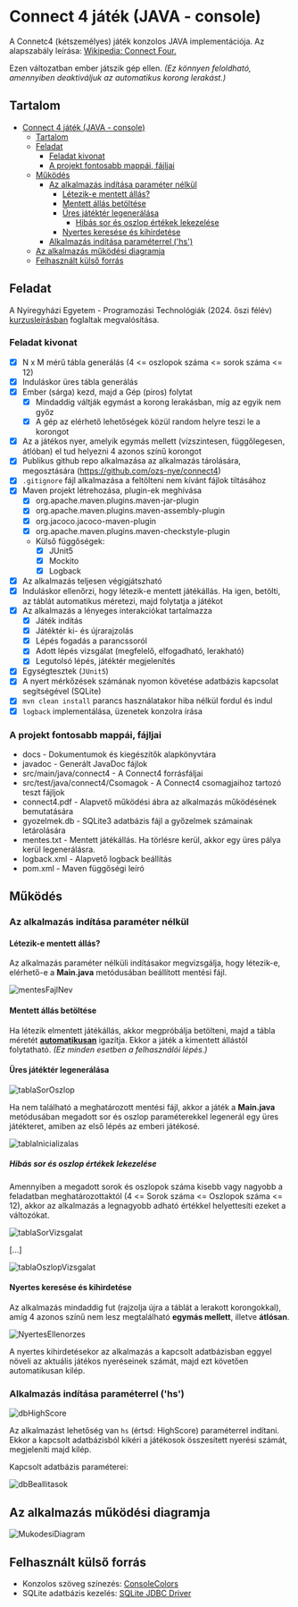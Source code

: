 # Connect 4 játék (JAVA - console)
A Connetc4 (kétszemélyes) játék konzolos JAVA implementációja. Az alapszabály leírása: [Wikipedia: Connect Four.](https://hu.wikipedia.org/wiki/Connect_four)

Ezen változatban ember játszik gép ellen. *(Ez könnyen feloldható, amennyiben deaktiváljuk az automatikus korong lerakást.)*

## Tartalom
<!-- TOC -->
* [Connect 4 játék (JAVA - console)](#connect-4-játék-java---console)
  * [Tartalom](#tartalom)
  * [Feladat](#feladat)
    * [Feladat kivonat](#feladat-kivonat)
    * [A projekt fontosabb mappái, fájljai](#a-projekt-fontosabb-mappái-fájljai)
  * [Működés](#működés)
    * [Az alkalmazás indítása paraméter nélkül](#az-alkalmazás-indítása-paraméter-nélkül)
      * [Létezik-e mentett állás?](#létezik-e-mentett-állás)
      * [Mentett állás betöltése](#mentett-állás-betöltése)
      * [Üres játéktér legenerálása](#üres-játéktér-legenerálása)
        * [Hibás sor és oszlop értékek lekezelése](#hibás-sor-és-oszlop-értékek-lekezelése)
      * [Nyertes keresése és kihirdetése](#nyertes-keresése-és-kihirdetése)
    * [Alkalmazás indítása paraméterrel ('hs')](#alkalmazás-indítása-paraméterrel-hs)
  * [Az alkalmazás működési diagramja](#az-alkalmazás-működési-diagramja)
  * [Felhasznált külső forrás](#felhasznált-külső-forrás)
<!-- TOC -->

## Feladat
A Nyíregyházi Egyetem - Programozási Technológiák (2024. őszi félév) [kurzusleírásban](docs/kurzusleiras.pdf)  foglaltak megvalósítása.

### Feladat kivonat
- [X] N x M mérű tábla generálás (4 <= oszlopok száma <= sorok száma <= 12)
- [X] Induláskor üres tábla generálás
- [X] Ember (sárga) kezd, majd a Gép (piros) folytat
  - [X] Mindaddig váltják egymást a korong lerakásban, míg az egyik nem győz
  - [X] A gép az elérhető lehetőségek közül random helyre teszi le a korongot
- [X] Az a játékos nyer, amelyik egymás mellett (vízszintesen, függőlegesen, átlóban) el tud helyezni 4 azonos színű korongot
- [X] Publikus github repo alkalmazása az alkalmazás tárolására, megosztására (https://github.com/ozs-nye/connect4)
- [X] `.gitignore` fájl alkalmazása a feltölteni nem kívánt fájlok tiltásához
- [X] Maven projekt létrehozása, plugin-ek meghívása
  - [X] org.apache.maven.plugins.maven-jar-plugin
  - [X] org.apache.maven.plugins.maven-assembly-plugin
  - [X] org.jacoco.jacoco-maven-plugin
  - [X] org.apache.maven.plugins.maven-checkstyle-plugin
  - Külső függőségek:
    - [X] JUnit5
    - [X] Mockito
    - [X] Logback
- [X] Az alkalmazás teljesen végigjátszható
- [X] Induláskor ellenőrzi, hogy létezik-e mentett játékállás. Ha igen, betölti, az táblát automatikus méretezi, majd folytatja a játékot
- [X] Az alkalmazás a lényeges interakciókat tartalmazza
  - [X] Játék indítás
  - [X] Játéktér ki- és újrarajzolás
  - [X] Lépés fogadás a parancssoról
  - [X] Adott lépés vizsgálat (megfelelő, elfogadható, lerakható)
  - [X] Legutolsó lépés, játéktér megjelenítés
- [X] Egységtesztek (`JUnit5`)
- [X] A nyert mérkőzések számának nyomon követése adatbázis kapcsolat segítségével (SQLite)
- [X] `mvn clean install` parancs használatakor hiba nélkül fordul és indul
- [X] `logback` implementálása, üzenetek konzolra írása

### A projekt fontosabb mappái, fájljai

- docs - Dokumentumok és kiegészítők alapkönyvtára
- javadoc - Generált JavaDoc fájlok
- src/main/java/connect4 - A Connect4 forrásfáljai
- src/test/java/connect4/Csomagok - A Connect4 csomagjaihoz tartozó teszt fájljok
- connect4.pdf - Alapvető működési ábra az alkalmazás működésének bemutatására
- gyozelmek.db - SQLite3 adatbázis fájl a győzelmek számainak letárolására
- mentes.txt - Mentett játékállás. Ha törlésre kerül, akkor egy üres pálya kerül legenerálásra.
- logback.xml - Alapvető logback beállítás
- pom.xml - Maven függőségi leíró

## Működés

### Az alkalmazás indítása paraméter nélkül

#### Létezik-e mentett állás?
Az alkalmazás paraméter nélküli indításakor megvizsgálja, hogy létezik-e, elérhető-e a **Main.java** metódusában beállított mentési fájl.

![mentesFajlNev](docs/mentesFajlNev.png "mentesFajlNev")

#### Mentett állás betöltése
Ha létezik elmentett játékállás, akkor megpróbálja betölteni, majd a tábla méretét <ins>**automatikusan**</ins> igazítja. Ekkor a játék a kimentett állástól folytatható. *(Ez minden esetben a felhasználói lépés.)*

#### Üres játéktér legenerálása
![tablaSorOszlop](docs/tablaSorOszlop.png "tablaSorOszlop")

Ha nem található a meghatározott mentési fájl, akkor a játék a **Main.java** metódusában megadott sor és oszlop paraméterekkel legenerál egy üres játékteret, amiben az első lépés az emberi játékosé.

![tablaInicializalas](docs/TablaInicializalas.png "tablaInicializalas")

##### Hibás sor és oszlop értékek lekezelése
Amennyiben a megadott sorok és oszlopok száma kisebb vagy nagyobb a feladatban meghatározottaktól (4 <= Sorok száma <= Oszlopok száma <= 12), akkor az alkalmazás a legnagyobb adható értékkel helyettesíti ezeket a változókat.

![tablaSorVizsgalat](docs/tablaSorVizsgalat.png "tablaSorOszlopVizsg")

[...]

![tablaOszlopVizsgalat](docs/tablaOszlopVizsgalat.png "tablaSorOszlopVizsg")

#### Nyertes keresése és kihirdetése
Az alkalmazás mindaddig fut (rajzolja újra a táblát a lerakott korongokkal), amíg 4 azonos színű nem lesz megtalálható **egymás mellett**, illetve **átlósan**. 

![NyertesEllenorzes](docs/NyertesEllenorzes.png "NyertesEllenorzes")

A nyertes kihirdetésekor az alkalmazás a kapcsolt adatbázisban eggyel növeli az aktuális játékos nyeréseinek számát, majd ezt követően automatikusan kilép.

### Alkalmazás indítása paraméterrel ('hs')
![dbHighScore](docs/dbGyozelmek.png "dbGyozelmek")

Az alkalmazást lehetőség van `hs` (értsd: HighScore) paraméterrel indítani.
Ekkor a kapcsolt adatbázisból kikéri a játékosok összesített nyerési számát, megjeleníti majd kilép.

Kapcsolt adatbázis paraméterei:

![dbBeallitasok](docs/dbBeallitasok.png "dbBeallitasok")

## Az alkalmazás működési diagramja
![MukodesiDiagram](docs/connect4.svg)

## Felhasznált külső forrás
- Konzolos szöveg színezés: [ConsoleColors](https://stackoverflow.com/questions/5762491/how-to-print-color-in-console-using-system-out-println)
- SQLite adatbázis kezelés: [SQLite JDBC Driver](https://github.com/xerial/sqlite-jdbc)
